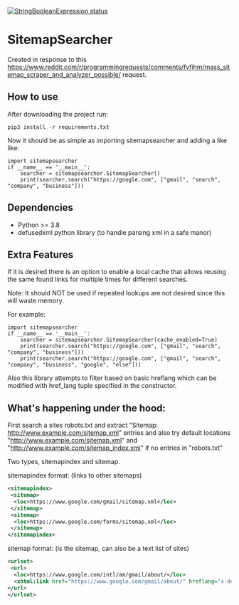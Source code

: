 <p>
  <a href="https://github.com/courupteddata/SitemapSearcher"><img alt="StringBooleanExpression status" src="https://github.com/courupteddata/SitemapSearcher/workflows/SitemapSearcher-unit-tests/badge.svg"></a>
</p>

# SitemapSearcher
Created in response to this https://www.reddit.com/r/programmingrequests/comments/fvfihm/mass_sitemap_scraper_and_analyzer_possible/ request.

## How to use
After downloading the project run:
```
pip3 install -r requirements.txt
```
Now it should be as simple as importing sitemapsearcher and adding a like like:
```pythonstub
import sitemapsearcher
if __name__ == '__main__':
    searcher = sitemapsearcher.SitemapSearcher()
    print(searcher.search("https://google.com", ["gmail", "search", "company", "business"]))
```

## Dependencies
- Python >= 3.8
- defusedxml python library (to handle parsing xml in a safe manor)

## Extra Features
If it is desired there is an option to enable a local cache that allows reusing the same found links for multiple times for different searches.

Note: It should NOT be used if repeated lookups are not desired since this will waste memory.

For example:
```pythonstub
import sitemapsearcher
if __name__ == '__main__':
    searcher = sitemapsearcher.SitemapSearcher(cache_enabled=True)
    print(searcher.search("https://google.com", ["gmail", "search", "company", "business"]))
    print(searcher.search("https://google.com", ["gmail", "search", "company", "business", "google", "else"]))
```
Also this library attempts to filter based on basic hreflang which can be modified with href_lang tuple specified in the constructor.


## What's happening under the hood:

First search a sites robots.txt and extract "Sitemap: http://www.example.com/sitemap.xml" entries and also try default locations "http://www.example.com/sitemap.xml" and "http://www.example.com/sitemap_index.xml" if no entries in "robots.txt"

Two types, sitemapindex and sitemap.

sitemapindex format: (links to other sitemaps)
````xml
<sitemapindex> 
 <sitemap>
  <loc>https://www.google.com/gmail/sitemap.xml</loc>
 </sitemap>
 <sitemap>
  <loc>https://www.google.com/forms/sitemap.xml</loc>
 </sitemap>
</sitemapindex>
````

sitemap format: (is the sitemap, can also be a text list of sites)
````xml
<urlset>
 <url>
  <loc>https://www.google.com/intl/am/gmail/about/</loc>
  <xhtml:link href="https://www.google.com/gmail/about/" hreflang="x-default" rel="alternate"/>
</url>
</urlset>
````
